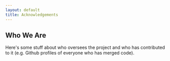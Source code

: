 ```yaml
---
layout: default
title: Acknowledgements
---
```

## Who We Are

Here's some stuff about who oversees the project and who has contributed to it (e.g. Github profiles of everyone who has merged code).
